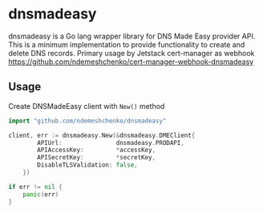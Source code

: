 # dnsmadeasy

dnsmadeasy is a Go lang wrapper library for DNS Made Easy provider API.
This is a minimum implementation to provide functionality to create and delete DNS records.
Primary usage by Jetstack cert-manager as webhook https://github.com/ndemeshchenko/cert-manager-webhook-dnsmadeasy 

## Usage

Create DNSMadeEasy client with `New()` method

```go
import "github.com/ndemeshchenko/dnsmadeasy"

client, err := dnsmadeasy.New(&dnsmadeasy.DMEClient{
		APIUrl:               dnsmadeasy.PRODAPI,
		APIAccessKey:         *accessKey,
		APISecretKey:         *secretKey,
		DisableTLSValidation: false,
	})

if err != nil {
	panic(err)
}
```